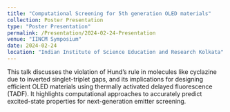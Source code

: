```yaml
---
title: "Computational Screening for 5th generation OLED materials"
collection: Poster Presentation
type: "Poster Presentation"
permalink: /Presentation/2024-02-24-Presentation
venue: "IINCM Symposium"
date: 2024-02-24
location: "Indian Institute of Science Education and Research Kolkata"
---
```


This talk discusses the violation of Hund’s rule in molecules like cyclazine due to inverted singlet-triplet gaps, and its implications for designing efficient OLED materials using thermally activated delayed fluorescence (TADF). It highlights computational approaches to accurately predict excited-state properties for next-generation emitter screening.

